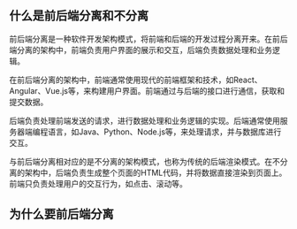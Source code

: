## 什么是前后端分离和不分离

前后端分离是一种软件开发架构模式，将前端和后端的开发过程分离开来。在前后端分离的架构中，前端负责用户界面的展示和交互，后端负责数据处理和业务逻辑。

在前后端分离的架构中，前端通常使用现代的前端框架和技术，如React、Angular、Vue.js等，来构建用户界面。前端通过与后端的接口进行通信，获取和提交数据。

后端负责处理前端发送的请求，进行数据处理和业务逻辑的实现。后端通常使用服务器端编程语言，如Java、Python、Node.js等，来处理请求，并与数据库进行交互。

与前后端分离相对应的是不分离的架构模式，也称为传统的后端渲染模式。在不分离的架构中，后端负责生成整个页面的HTML代码，并将数据直接渲染到页面上。前端只负责处理用户的交互行为，如点击、滚动等。

## 为什么要前后端分离